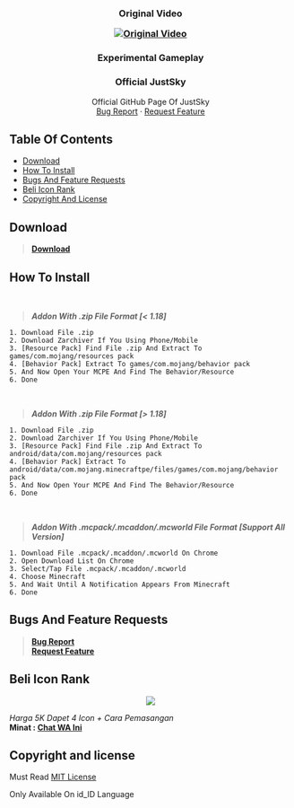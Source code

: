 
<p align="center">
  <h3 align="center"> Original Video
    </h>
    <div align="center">

  <a href="https://youtu.be/ixM6Ynrxj5k"><img src="https://img.youtube.com/vi/ixM6Ynrxj5k/0.jpg" alt="Original Video"></a>

</div>
    </p>
    


  
 
<p align="center">
  <h3 align="center">Experimental Gameplay
    </h3>

   
<p align="center">


  <h3 align="center">Official JustSky</h3>

  <p align="center">
    Official GitHub Page Of JustSky
    <br>
    <a href="https://github.com/JustSkyDev/UniqueMobs/issues">Bug Report</a>
    ·
    <a href="https://github.com/JustSkyDev/UniqueMobs/pulls">Request Feature</a>
  </p>
</p>
</p>


## Table Of Contents

- [Download](#download)
- [How To Install](#how-to-install)
- [Bugs And Feature Requests](#bugs-and-feature-requests)
- [Beli Icon Rank](#beli-icon-rank)
- [Copyright And License](#copyright-and-license)




## Download

> **[Download](https://apkadmin.com/yfd2xck3j08m/OP_Rain_Addon[Updated].mcaddon.html)**




## How To Install
<br />

> ***Addon With .zip File Format [< 1.18]***
```text
1. Download File .zip
2. Download Zarchiver If You Using Phone/Mobile
3. [Resource Pack] Find File .zip And Extract To games/com.mojang/resources pack
4. [Behavior Pack] Extract To games/com.mojang/behavior pack
5. And Now Open Your MCPE And Find The Behavior/Resource
6. Done
```

<br/>

> ***Addon With .zip File Format [> 1.18]***
```text
1. Download File .zip
2. Download Zarchiver If You Using Phone/Mobile
3. [Resource Pack] Find File .zip And Extract To android/data/com.mojang/resources pack
4. [Behavior Pack] Extract To android/data/com.mojang.minecraftpe/files/games/com.mojang/behavior pack
5. And Now Open Your MCPE And Find The Behavior/Resource
6. Done
```

<br />

> ***Addon With .mcpack/.mcaddon/.mcworld File Format [Support All Version]***
```text
1. Download File .mcpack/.mcaddon/.mcworld On Chrome
2. Open Download List On Chrome
3. Select/Tap File .mcpack/.mcaddon/.mcworld
4. Choose Minecraft
5. And Wait Until A Notification Appears From Minecraft
6. Done
```

## Bugs And Feature Requests

> **[Bug Report](https://github.com/JustSkyDev/UniqueMobs/issues)** <br />
> **[Request Feature](https://github.com/JustSkyDev/UniqueMobs/pulls)**

## Beli Icon Rank
<p align="center">
  <a href="https://wa.me/6281217435667?text=%23beli-icon-rank">
      <img src="https://images.app.goo.gl/HSn9HHwNxTd62Tzr9">
    </a>
  </p>

_Harga 5K Dapet 4 Icon + Cara Pemasangan_<br />
**Minat : [Chat WA Ini](https://wa.me/6281217435667?text=%23beli-icon-rank)**

## Copyright and license

Must Read [MIT License](https://github.com/JustSkyDev/UniqueMobs/blob/data/LICENSE.md)
<p>Only Available On id_ID Language</p>
